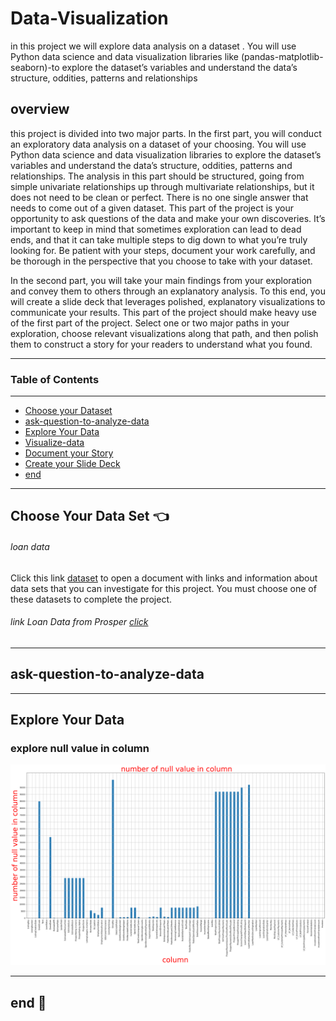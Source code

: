 # Data-Visualization
in this project we  will  explore data analysis on a dataset . You will use Python data science and data visualization libraries like (pandas-matplotlib-seaborn)-to explore the dataset’s variables and understand the data’s structure, oddities, patterns and relationships

## overview

this project is divided into two major parts. In the first part, you will conduct an exploratory data analysis on a dataset of your choosing. You will use Python data science and data visualization libraries to explore the dataset’s variables and understand the data’s structure, oddities, patterns and relationships. The analysis in this part should be structured, going from simple univariate relationships up through multivariate relationships, but it does not need to be clean or perfect. There is no one single answer that needs to come out of a given dataset. This part of the project is your opportunity to ask questions of the data and make your own discoveries. It’s important to keep in mind that sometimes exploration can lead to dead ends, and that it can take multiple steps to dig down to what you’re truly looking for. Be patient with your steps, document your work carefully, and be thorough in the perspective that you choose to take with your dataset.

In the second part, you will take your main findings from your exploration and convey them to others through an explanatory analysis. To this end, you will create a slide deck that leverages polished, explanatory visualizations to communicate your results. This part of the project should make heavy use of the first part of the project. Select one or two major paths in your exploration, choose relevant visualizations along that path, and then polish them to construct a story for your readers to understand what you found.

---

### Table of Contents
---

- [Choose your Dataset](#Choose-your-Dataset)
- [ask-question-to-analyze-data](#ask-question-to-analyze-data)
- [Explore Your Data](#Explore-Your-Data)
- [Visualize-data](#Visualize-data)
- [Document your Story](#Document-your-Story)
- [Create your Slide Deck](#Create-your-Slide-Deck)
- [end](#end)

---


## Choose Your Data Set :point_left:

###### loan data

Click this link [dataset](https://s3.amazonaws.com/udacity-hosted-downloads/ud651/prosperLoanData.csv) to open a document with links and information about data sets that you can investigate for this project. You must choose one of these datasets to complete the project.

###### link Loan Data from Prosper [click](https://s3.amazonaws.com/udacity-hosted-downloads/ud651/prosperLoanData.csv) 

---
## ask-question-to-analyze-data



---
## Explore Your Data
 ### explore null value in column
 <p>
<img src = "./image/null_value in column.png">
</p>

---
## end :raising_hand:

